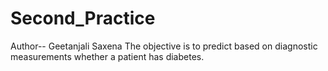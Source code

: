 # Second_Practice

Author-- Geetanjali Saxena
The objective is to predict based on diagnostic measurements whether a patient has diabetes.
